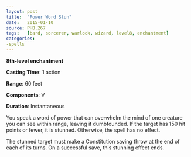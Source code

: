 ```yaml
---
layout: post
title:  "Power Word Stun"
date:   2015-01-10
source: PHB.267
tags:   [bard, sorcerer, warlock, wizard, level8, enchantment]
categories:
-spells
---
```


**8th-level enchantment**

**Casting Time**: 1 action

**Range**: 60 feet

**Components**: V

**Duration**: Instantaneous

You speak a word of power that can overwhelm the mind of one creature you can see within range, leaving it dumbfounded. If the target has 150 hit points or fewer, it is stunned. Otherwise, the spell has no effect.

The stunned target must make a Constitution saving throw at the end of each of its turns.  On a successful save, this stunning effect ends.
